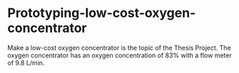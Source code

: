 # Prototyping-low-cost-oxygen-concentrator
Make a low-cost oxygen concentrator is the topic of the Thesis Project. The oxygen concentrator has an oxygen concentration of 83% with a flow meter of 9.8 L/min.
